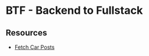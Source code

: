 # BTF - Backend to Fullstack

## Resources

- [Fetch Car Posts](https://api-gw.karnameh.com/post-storage/car-posts/car-post-list/?&size=20&start=20&sort=newest&search_query=peugeot)
